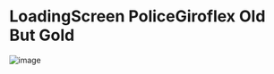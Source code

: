# LoadingScreen PoliceGiroflex Old But Gold
![image](https://user-images.githubusercontent.com/33014935/163384918-83cf10ea-8174-406f-93c1-08d6cb0a97ec.png)
